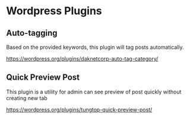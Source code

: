 # Wordpress Plugins

## Auto-tagging 

Based on the provided keywords, this plugin will tag posts automatically. 

https://wordpress.org/plugins/daknetcorp-auto-tag-category/

## Quick Preview Post

This plugin is a utility for admin can see preview of post quickly without creating new tab

https://wordpress.org/plugins/tungtop-quick-preview-post/
